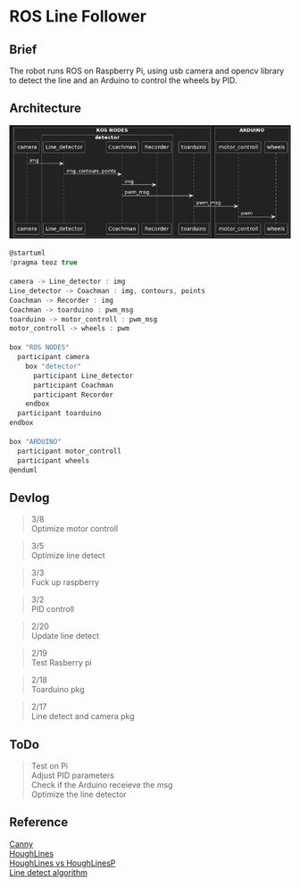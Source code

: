 # ROS Line Follower

## Brief
The robot runs ROS on Raspberry Pi, using usb camera and opencv library to detect the line
and an Arduino to control the wheels by PID.

## Architecture
![Architecture](/asset/images/Architecture_3.png)

``` c
@startuml
!pragma teoz true

camera -> Line_detector : img
Line_detector -> Coachman : img, contours, points
Coachman -> Recorder : img
Coachman -> toarduino : pwm_msg
toarduino -> motor_controll : pwm_msg
motor_controll -> wheels : pwm

box "ROS NODES"
  participant camera
    box "detector"
      participant Line_detector
      participant Coachman
      participant Recorder
    endbox
  participant toarduino
endbox

box "ARDUINO"
  participant motor_controll
  participant wheels
@enduml
```

## Devlog

> 3/8  
> Optimize motor controll  

> 3/5  
> Optimize line detect

> 3/3  
> Fuck up raspberry

> 3/2  
> PID controll

> 2/20  
> Update line detect

> 2/19  
> Test Rasberry pi 

> 2/18  
> Toarduino pkg

> 2/17  
> Line detect and camera pkg  

## ToDo
> Test on Pi  
> Adjust PID parameters  
> Check if the Arduino receieve the msg  
> Optimize the line detector 

## Reference

[Canny](https://blog.csdn.net/sunny2038/article/details/9202641)  
[HoughLines](https://blog.csdn.net/dcrmg/article/details/78880046)  
[HoughLines vs HoughLinesP](https://blog.csdn.net/ftimes/article/details/106816736)  
[Line detect algorithm](https://hackmd.io/@0xff07/cv-tracking)